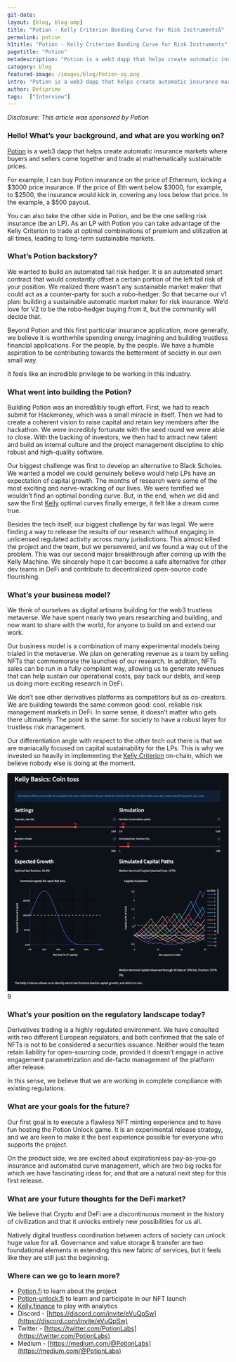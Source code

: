 ```yaml
---
git-date:
layout: [blog, blog-amp]
title: "Potion - Kelly Criterion Bonding Curve for Risk Instrumentså"
permalink: potion
h1title: "Potion - Kelly Criterion Bonding Curve for Risk Instruments"
pagetitle: "Potion"
metadescription: "Potion is a web3 dapp that helps create automatic insurance markets where buyers and sellers come together and trade at mathematically sustainable prices"
category: blog
featured-image: /images/blog/Potion-og.png
intro: "Potion is a web3 dapp that helps create automatic insurance markets where buyers and sellers come together and trade at mathematically sustainable prices"
author: Defiprime
tags:  ["Interview"]
---
```



_Disclosure: This article was sponsored by Potion_

### Hello! What’s your background, and what are you working on?

[Potion](https://potion.fi/) is a web3 dapp that helps create automatic insurance markets where buyers and sellers come together and trade at mathematically sustainable prices.

For example, I can buy Potion insurance on the price of Ethereum, locking a $3000 price insurance. If the price of Eth went below $3000, for example, to $2500, the insurance would kick in, covering any loss below that price. In the example, a $500 payout.

You can also take the other side in Potion, and be the one selling risk insurance (be an LP). As an LP with Potion you can take advantage of the Kelly Criterion to trade at optimal combinations of premium and utilization at all times, leading to long-term sustainable markets.


### What’s Potion backstory?

We wanted to build an automated tail risk hedger. It is an automated smart contract that would constantly offset a certain portion of the left tail risk of your position. We realized there wasn’t any sustainable market maker that could act as a counter-party for such a robo-hedger. So that became our v1 plan: building a sustainable automatic market maker for risk insurance. We’d love for V2 to be the robo-hedger buying from it, but the community will decide that.

Beyond Potion and this first particular insurance application, more generally, we believe it is worthwhile spending energy imagining and building trustless financial applications. For the people, by the people. We have a humble aspiration to be contributing towards the betterment of society in our own small way.

It feels like an incredible privilege to be working in this industry.


### What went into building the Potion?

Building Potion was an incredåibly tough effort. First, we had to reach submit for Hackmoney, which was a small miracle in itself. Then we had to create a coherent vision to raise capital and retain key members after the hackathon. We were incredibly fortunate with the seed round we were able to close. With the backing of investors, we then had to attract new talent and build an internal culture and the project management discipline to ship robust and high-quality software.

Our biggest challenge was first to develop an alternative to Black Scholes. We wanted a model we could genuinely believe would help LPs have an expectation of capital growth. The months of research were some of the most exciting and nerve-wracking of our lives. We were terrified we wouldn’t find an optimal bonding curve. But, in the end, when we did and saw the first [Kelly](https://kelly.finance/) optimal curves finally emerge, it felt like a dream come true.

Besides the tech itself, our biggest challenge by far was legal. We were finding a way to release the results of our research without engaging in unlicensed regulated activity across many jurisdictions. This almost killed the project and the team, but we persevered, and we found a way out of the problem. This was our second major breakthrough after coming up with the Kelly Machine. We sincerely hope it can become a safe alternative for other dev teams in DeFi and contribute to decentralized open-source code flourishing.


### What’s your business model?

We think of ourselves as digital artisans building for the web3 trustless metaverse. We have spent nearly two years researching and building, and now want to share with the world, for anyone to build on and extend our work.

Our business model is a combination of many experimental models being trialed in the metaverse. We plan on generating revenue as a team by selling NFTs that commemorate the launches of our research. In addition, NFTs sales can be run in a fully compliant way, allowing us to generate revenues that can help sustain our operational costs, pay back our debts, and keep us doing more exciting research in DeFi.

We don’t see other derivatives platforms as competitors but as co-creators. We are building towards the same common good: cool, reliable risk management markets in DeFi. In some sense, it doesn’t matter who gets there ultimately. The point is the same: for society to have a robust layer for trustless risk management.

Our differentiation angle with respect to the other tech out there is that we are maniacally focused on capital sustainability for the LPs. This is why we invested so heavily in implementing the [Kelly Criterion](https://academy.kelly.finance/) on-chain, which we believe nobody else is doing at the moment.

![](/images/blog/KellyCriterionforOptionPricing.png)
ß
### What’s your position on the regulatory landscape today?

Derivatives trading is a highly regulated environment. We have consulted with two different European regulators, and both confirmed that the sale of NFTs is not to be considered a securities issuance. Neither would the team retain liability for open-sourcing code, provided it doesn’t engage in active engagement parametrization and de-facto management of the platform after release.

In this sense, we believe that we are working in complete compliance with existing regulations.


### What are your goals for the future?

Our first goal is to execute a flawless NFT minting experience and to have fun hosting the Potion Unlock game. It is an experimental release strategy, and we are keen to make it the best experience possible for everyone who supports the project.

On the product side, we are excited about expirationless pay-as-you-go insurance and automated curve management, which are two big rocks for which we have fascinating ideas for, and that are a natural next step for this first release.


### What are your future thoughts for the DeFi market?

We believe that Crypto and DeFi are a discontinuous moment in the history of civilization and that it unlocks entirely new possibilities for us all.

Natively digital trustless coordination between actors of society can unlock huge value for all. Governance and value storage & transfer are two foundational elements in extending this new fabric of services, but it feels like they are still just the beginning.


### Where can we go to learn more?

* [Potion.fi](https://potion.fi/) to learn about the project
* [Potion-unlock.fi](https://potion-unlock.fi/) to learn and participate in our NFT launch
* [Kelly.finance](https://kelly.finance/) to play with analytics
* Discord - [https://discord.com/invite/eVuQpSw](https://discord.com/invite/eVuQpSw)
* Twitter - [https://twitter.com/PotionLabs](https://twitter.com/PotionLabs)
* Medium - [https://medium.com/@PotionLabs](https://medium.com/@PotionLabs)
